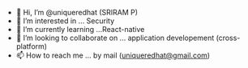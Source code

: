 - 👋 Hi, I’m @uniqueredhat (SRIRAM P)
- 👀 I’m interested in ... Security
- 🌱 I’m currently learning ...React-native
- 💞️ I’m looking to collaborate on ... application developement (cross-platform)
- 📫 How to reach me ... by mail (uniqueredhat@gmail.com)
